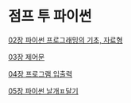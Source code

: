 # 점프 투 파이썬

[02장 파이썬 프로그래밍의 기초, 자료형](%E1%84%8C%E1%85%A5%E1%86%B7%E1%84%91%E1%85%B3%20%E1%84%90%E1%85%AE%20%E1%84%91%E1%85%A1%E1%84%8B%E1%85%B5%E1%84%8A%E1%85%A5%E1%86%AB%20c228a36ff70348c8ac1db18b9728f5c5/02%E1%84%8C%E1%85%A1%E1%86%BC%20%E1%84%91%E1%85%A1%E1%84%8B%E1%85%B5%E1%84%8A%E1%85%A5%E1%86%AB%20%E1%84%91%E1%85%B3%E1%84%85%E1%85%A9%E1%84%80%E1%85%B3%E1%84%85%E1%85%A2%E1%84%86%E1%85%B5%E1%86%BC%E1%84%8B%E1%85%B4%20%E1%84%80%E1%85%B5%E1%84%8E%E1%85%A9,%20%E1%84%8C%E1%85%A1%E1%84%85%E1%85%AD%E1%84%92%E1%85%A7%E1%86%BC%20e8d277795679416988690980a11b2778.md)

[03장 제어문](%E1%84%8C%E1%85%A5%E1%86%B7%E1%84%91%E1%85%B3%20%E1%84%90%E1%85%AE%20%E1%84%91%E1%85%A1%E1%84%8B%E1%85%B5%E1%84%8A%E1%85%A5%E1%86%AB%20c228a36ff70348c8ac1db18b9728f5c5/03%E1%84%8C%E1%85%A1%E1%86%BC%20%E1%84%8C%E1%85%A6%E1%84%8B%E1%85%A5%E1%84%86%E1%85%AE%E1%86%AB%20855d8c1da14948338aa0f20e3104e4da.md)

[04장 프로그램 입출력](%E1%84%8C%E1%85%A5%E1%86%B7%E1%84%91%E1%85%B3%20%E1%84%90%E1%85%AE%20%E1%84%91%E1%85%A1%E1%84%8B%E1%85%B5%E1%84%8A%E1%85%A5%E1%86%AB%20c228a36ff70348c8ac1db18b9728f5c5/04%E1%84%8C%E1%85%A1%E1%86%BC%20%E1%84%91%E1%85%B3%E1%84%85%E1%85%A9%E1%84%80%E1%85%B3%E1%84%85%E1%85%A2%E1%86%B7%20%E1%84%8B%E1%85%B5%E1%86%B8%E1%84%8E%E1%85%AE%E1%86%AF%E1%84%85%E1%85%A7%E1%86%A8%201323d61e56324b3da46c1a196edf22c8.md)

[05장 파이썬 날개ㅍ달기](%E1%84%8C%E1%85%A5%E1%86%B7%E1%84%91%E1%85%B3%20%E1%84%90%E1%85%AE%20%E1%84%91%E1%85%A1%E1%84%8B%E1%85%B5%E1%84%8A%E1%85%A5%E1%86%AB%20c228a36ff70348c8ac1db18b9728f5c5/05%E1%84%8C%E1%85%A1%E1%86%BC%20%E1%84%91%E1%85%A1%E1%84%8B%E1%85%B5%E1%84%8A%E1%85%A5%E1%86%AB%20%E1%84%82%E1%85%A1%E1%86%AF%E1%84%80%E1%85%A2%E3%85%8D%E1%84%83%E1%85%A1%E1%86%AF%E1%84%80%E1%85%B5%20394b7efc43cc4c709b5e5c9cfb2cabd0.md)